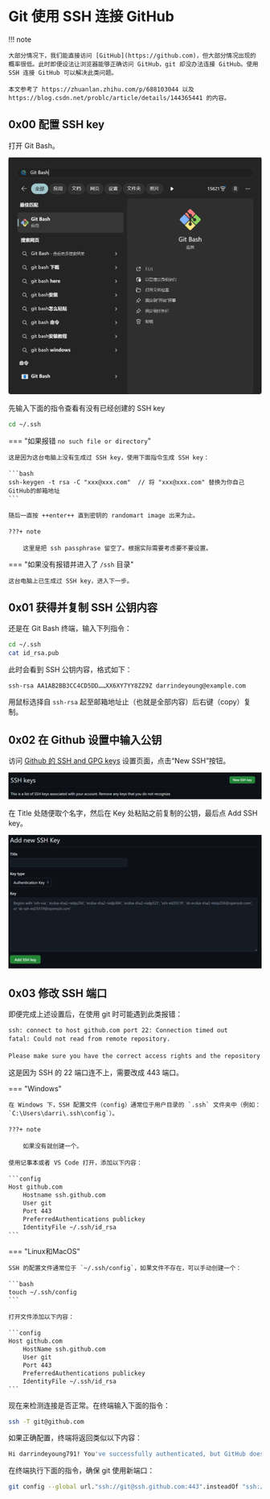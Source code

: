 # Git 使用 SSH 连接 GitHub

!!! note

    大部分情况下，我们能直接访问 [GitHub](https://github.com)，但大部分情况出现的概率很低。此时即便设法让浏览器能够正确访问 GitHub，git 却没办法连接 GitHub。使用 SSH 连接 GitHub 可以解决此类问题。
    
    本文参考了 https://zhuanlan.zhihu.com/p/688103044 以及 https://blog.csdn.net/problc/article/details/144365441 的内容。



## 0x00 配置 SSH key

打开 Git Bash。

![git-bash-in-windows-search-result](../../../../assets/images/git/git-bash-in-windows-search-result.png)

先输入下面的指令查看有没有已经创建的 SSH key

```bash
cd ~/.ssh
```

=== "如果报错 `no such file or directory`"

    这是因为这台电脑上没有生成过 SSH key，使用下面指令生成 SSH key：
    
    ```bash
    ssh-keygen -t rsa -C "xxx@xxx.com"  // 将 "xxx@xxx.com" 替换为你自己GitHub的邮箱地址
    ```
    
    随后一直按 ++enter++ 直到密钥的 randomart image 出来为止。
    
    ???+ note
    
        这里是把 ssh passphrase 留空了。根据实际需要考虑要不要设置。


=== "如果没有报错并进入了 `/ssh` 目录"

    这台电脑上已生成过 SSH key，进入下一步。


## 0x01 获得并复制 SSH 公钥内容

还是在 Git Bash 终端，输入下列指令：

```bash
cd ~/.ssh
cat id_rsa.pub
```

此时会看到 SSH 公钥内容，格式如下：

```
ssh-rsa AA1AB2BB3CC4CD5DD……XX6XY7YY8ZZ9Z darrindeyoung@example.com
```

用鼠标选择自 `ssh-rsa` 起至邮箱地址止（也就是全部内容）后右键（copy）复制。

## 0x02 在 Github 设置中输入公钥

访问 [Github 的 SSH and GPG keys](https://github.com/settings/keys) 设置页面，点击“New SSH”按钮。

![add-ssh-key-in-github-key-settings](../../../../assets/images/git/add-ssh-key-in-github-key-settings.png)

在 Title 处随便取个名字，然后在 Key 处粘贴之前复制的公钥，最后点 Add SSH key。

![add-new-ssh-key-in-github](../../../../assets/images/git/add-new-ssh-key-in-github.png)


## 0x03 修改 SSH 端口

即便完成上述设置后，在使用 git 时可能遇到此类报错：

```bash
ssh: connect to host github.com port 22: Connection timed out 
fatal: Could not read from remote repository.

Please make sure you have the correct access rights and the repository exists.
```

这是因为 SSH 的 22 端口连不上，需要改成 443 端口。

=== "Windows"

    在 Windows 下，SSH 配置文件（config）通常位于用户目录的 `.ssh` 文件夹中（例如：`C:\Users\darri\.ssh\config`）。
    
    ???+ note
    
        如果没有就创建一个。
    
    使用记事本或者 VS Code 打开，添加以下内容：

    ```config
    Host github.com
        Hostname ssh.github.com
        User git
        Port 443
        PreferredAuthentications publickey
        IdentityFile ~/.ssh/id_rsa
    ```

=== "Linux和MacOS"

    SSH 的配置文件通常位于 `~/.ssh/config`，如果文件不存在，可以手动创建一个：

    ```bash
    touch ~/.ssh/config
    ```

    打开文件添加以下内容：

    ```config
    Host github.com
        HostName ssh.github.com
        User git
        Port 443
        PreferredAuthentications publickey
        IdentityFile ~/.ssh/id_rsa
    ```

现在来检测连接是否正常。在终端输入下面的指令：

```bash
ssh -T git@github.com
```

如果正确配置，终端将返回类似以下内容：

```bash
Hi darrindeyoung791! You've successfully authenticated, but GitHub does not provide shell access.
```

在终端执行下面的指令，确保 git 使用新端口：

```bash
git config --global url."ssh://git@ssh.github.com:443".insteadOf "ssh://git@github.com"
```

